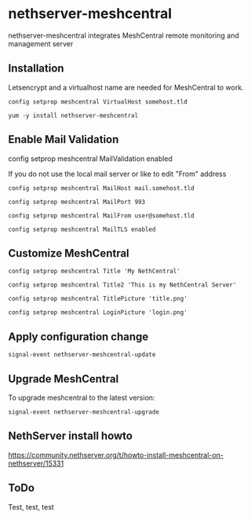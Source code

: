 # nethserver-meshcentral

nethserver-meshcentral integrates MeshCentral remote monitoring and management server

## Installation

Letsencrypt and a virtualhost name are needed for MeshCentral to work.

  `config setprop meshcentral VirtualHost somehost.tld`

  `yum -y install nethserver-meshcentral`

## Enable Mail Validation
 
  config setprop meshcentral MailValidation enabled

If you do not use the local mail server or like to edit "From" address

  `config setprop meshcentral MailHost mail.somehost.tld`

  `config setprop meshcentral MailPort 993`

  `config setprop meshcentral MailFrom user@somehost.tld`

  `config setprop meshcentral MailTLS enabled`

## Customize MeshCentral

  `config setprop meshcentral Title 'My NethCentral'`

  `config setprop meshcentral Title2 'This is my NethCentral Server'`

  `config setprop meshcentral TitlePicture 'title.png'`

  `config setprop meshcentral LoginPicture 'login.png'`

## Apply configuration change

  `signal-event nethserver-meshcentral-update`

## Upgrade MeshCentral

To upgrade meshcentral to the latest version:

  `signal-event nethserver-meshcentral-upgrade`

## NethServer install howto

https://community.nethserver.org/t/howto-install-meshcentral-on-nethserver/15331

## ToDo

Test, test, test
